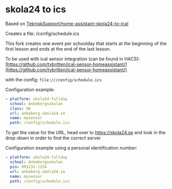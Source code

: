 # skola24 to ics

Based on [TekniskSupport/home-assistant-skola24-to-ical](https://github.com/TekniskSupport/home-assistant-skola24-to-ical)

Creates a file: /config/schedule.ics

This fork creates one event per schoolday that starts at the beginning of the first lesson and ends at the end of the last lesson.

To be used with ical sensor integration (can be found in HACS):
[https://github.com/tybritten/ical-sensor-homeassistant/](https://github.com/tybritten/ical-sensor-homeassistant/)

with the config:
`file:///config/schedule.ics`

Configuration example:
```yaml
- platform: skola24-fullday
  school: Ankeborgsskolan
  class: 9A
  url: ankeborg.skola24.se
  name: mysensor
  path: /config/schedule.ics
```

To get the value for the URL, head over to https://skola24.se and look in the drop-down in order to find the correct server


Configuration example using a personal identification number:
```yaml
- platform: skola24-fullday
  school: Ankeborgsskolan
  pin: 991231-1234
  url: ankeborg.skola24.se
  name: mysensor
  path: /config/schedule.ics
```
